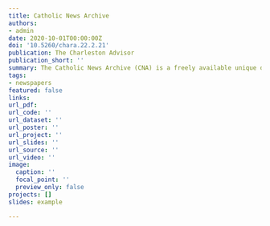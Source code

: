 ```yaml
---
title: Catholic News Archive
authors:
- admin
date: 2020-10-01T00:00:00Z
doi: '10.5260/chara.22.2.21'
publication: The Charleston Advisor
publication_short: ''
summary: The Catholic News Archive (CNA) is a freely available unique digital collection of American Catholic Newspapers. With an impressive range of advanced search options and search filters, and a friendly mobile layout, it encourages serious research as well as easy browsing. Every newspaper page is scanned with optimal character recognition (OCR). The lack of export options is a serious hindrance to heavy-duty research, which is unfortunate given how extensive and interdisciplinary the content is. The uncorrected OCR is counterbalanced by powerful search options, diverse result display options, and user-corrected OCR.
tags:
- newspapers
featured: false
links:
url_pdf: 
url_code: ''
url_dataset: ''
url_poster: ''
url_project: ''
url_slides: ''
url_source: ''
url_video: ''
image:
  caption: ''
  focal_point: ''
  preview_only: false
projects: []
slides: example

---
```

